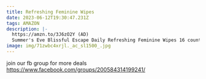 ```yaml
---
title: Refreshing Feminine Wipes
date: 2023-06-12T19:30:47.231Z
tags: AMAZON
description: |-
  https://amzn.to/3J6zO2Y (AD) 
  Summer's Eve Blissful Escape Daily Refreshing Feminine Wipes 16 count 
image: img/71zwbc4xrjl._ac_sl1500_.jpg
---
```

join our fb group for more deals https://www.facebook.com/groups/200584314199241/